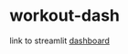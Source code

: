 # workout-dash

link to streamlit [dashboard](https://alexguerrero11-workout-dash-app-w6rpqx.streamlit.app/)
